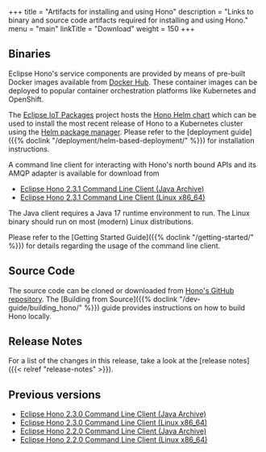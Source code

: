 +++
title = "Artifacts for installing and using Hono"
description = "Links to binary and source code artifacts required for installing and using Hono."
menu = "main"
linkTitle = "Download"
weight = 150
+++

## Binaries

Eclipse Hono's service components are provided by means of pre-built Docker images available from
[Docker Hub](https://hub.docker.com/u/eclipse/). These container images can be deployed to popular
container orchestration platforms like Kubernetes and OpenShift.

The [Eclipse IoT Packages](https://www.eclipse.org/packages/) project hosts the
[Hono Helm chart](https://github.com/eclipse/packages/tree/master/charts/hono)
which can be used to install the most recent release of Hono to a Kubernetes cluster
using the [Helm package manager](https://helm.sh).
Please refer to the [deployment guide]({{% doclink "/deployment/helm-based-deployment/" %}})
for installation instructions.

A command line client for interacting with Hono's north bound APIs and its AMQP adapter is available for download from

* [Eclipse Hono 2.3.1 Command Line Client (Java Archive)](https://www.eclipse.org/downloads/download.php?file=/hono/hono-cli-2.3.1-exec.jar)
* [Eclipse Hono 2.3.1 Command Line Client (Linux x86_64)](https://www.eclipse.org/downloads/download.php?file=/hono/hono-cli-2.3.1)

The Java client requires a Java 17 runtime environment to run. The Linux binary should run on most (modern) Linux distributions.

Please refer to the [Getting Started Guide]({{% doclink "/getting-started/" %}}) for details regarding the usage of the command
line client.

## Source Code

The source code can be cloned or downloaded from [Hono's GitHub repository](https://github.com/eclipse-hono/hono).
The [Building from Source]({{% doclink "/dev-guide/building_hono/" %}}) guide provides instructions on how to build Hono locally.

## Release Notes

For a list of the changes in this release, take a look at the [release notes]({{< relref "release-notes" >}}).

## Previous versions

* [Eclipse Hono 2.3.0 Command Line Client (Java Archive)](https://www.eclipse.org/downloads/download.php?file=/hono/hono-cli-2.3.0-exec.jar)
* [Eclipse Hono 2.3.0 Command Line Client (Linux x86_64)](https://www.eclipse.org/downloads/download.php?file=/hono/hono-cli-2.3.0)
* [Eclipse Hono 2.2.0 Command Line Client (Java Archive)](https://www.eclipse.org/downloads/download.php?file=/hono/hono-cli-2.2.0-exec.jar)
* [Eclipse Hono 2.2.0 Command Line Client (Linux x86_64)](https://www.eclipse.org/downloads/download.php?file=/hono/hono-cli-2.2.0)
